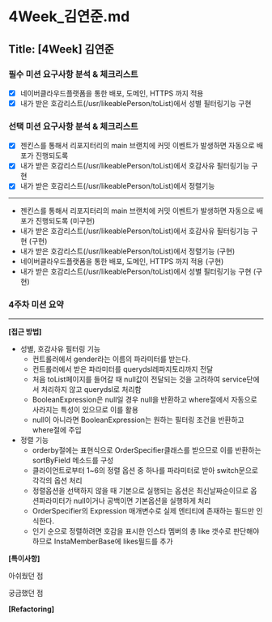 # 4Week_김연준.md

## Title: [4Week] 김연준

### 필수 미션 요구사항 분석 & 체크리스트
- [x] 네이버클라우드플랫폼을 통한 배포, 도메인, HTTPS 까지 적용
- [x] 내가 받은 호감리스트(/usr/likeablePerson/toList)에서 성별 필터링기능 구현
### 선택 미션 요구사항 분석 & 체크리스트
- [x] 젠킨스를 통해서 리포지터리의 main 브랜치에 커밋 이벤트가 발생하면 자동으로 배포가 진행되도록
- [x] 내가 받은 호감리스트(/usr/likeablePerson/toList)에서 호감사유 필터링기능 구현
- [x] 내가 받은 호감리스트(/usr/likeablePerson/toList)에서 정렬기능
---

-  젠킨스를 통해서 리포지터리의 main 브랜치에 커밋 이벤트가 발생하면 자동으로 배포가 진행되도록 (미구현)
-  내가 받은 호감리스트(/usr/likeablePerson/toList)에서 호감사유 필터링기능 구현 (구현)
-  내가 받은 호감리스트(/usr/likeablePerson/toList)에서 정렬기능 (구현)
-  네이버클라우드플랫폼을 통한 배포, 도메인, HTTPS 까지 적용 (구현)
-  내가 받은 호감리스트(/usr/likeablePerson/toList)에서 성별 필터링기능 구현 (구현)
### 4주차 미션 요약

---

**[접근 방법]**



- 성별, 호감사유 필터링 기능
  - 컨트롤러에서 gender라는 이름의 파라미터를 받는다.
  - 컨트롤러에서 받은 파라미터를 querydsl레파지토리까지 전달
  - 처음 toList페이지를 들어갈 때 null값이 전달되는 것을 고려하여 service단에서 처리하지 않고 querydsl로 처리함
  - BooleanExpression은 null일 경우 null을 반환하고 where절에서 자동으로 사라지는 특성이 있으므로 이를 활용
  - null이 아니라면 BooleanExpression는 원하는 필터링 조건을 반환하고 where절에 주입
- 정렬 기능
  - orderby절에는 표현식으로 OrderSpecifier클래스를 받으므로 이를 반환하는 sortByField 메소드를 구성
  - 클라이언트로부터 1~6의 정렬 옵션 중 하나를 파라미터로 받아 switch문으로 각각의 옵션 처리 
  - 정렬옵션을 선택하지 않을 때 기본으로 실행되는 옵션은 최신날짜순이므로 옵션파라미터가 null이거나 공백이면 기본옵션을 실행하게 처리
  - OrderSpecifier의 Expression 매개변수로 실제 엔티티에 존재하는 필드만 인식한다.
  - 인기 순으로 정렬하려면 호감을 표시한 인스타 멤버의 총 like 갯수로 판단해야하므로 InstaMemberBase에 likes필드를 추가


**[특이사항]**

아쉬웠던 점


궁금했던 점

**[Refactoring]**